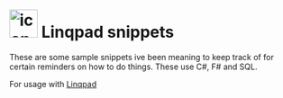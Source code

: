 # <img src="icon.png" alt="icon" width="50"/> Linqpad snippets



These are some sample snippets ive been meaning to keep track of for certain reminders on how to do things. These use C#, F# and SQL.

For usage with [Linqpad](https://www.linqpad.net/)
